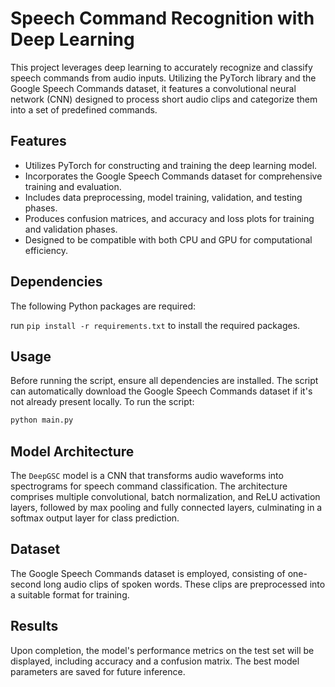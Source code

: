 # Speech Command Recognition with Deep Learning

This project leverages deep learning to accurately recognize and classify speech commands from audio inputs. Utilizing the PyTorch library and the Google Speech Commands dataset, it features a convolutional neural network (CNN) designed to process short audio clips and categorize them into a set of predefined commands.

## Features

- Utilizes PyTorch for constructing and training the deep learning model.
- Incorporates the Google Speech Commands dataset for comprehensive training and evaluation.
- Includes data preprocessing, model training, validation, and testing phases.
- Produces confusion matrices, and accuracy and loss plots for training and validation phases.
- Designed to be compatible with both CPU and GPU for computational efficiency.

## Dependencies

The following Python packages are required:

run `pip install -r requirements.txt` to install the required packages.

## Usage

Before running the script, ensure all dependencies are installed. The script can automatically download the Google Speech Commands dataset if it's not already present locally. To run the script:

```bash
python main.py
```

## Model Architecture

The `DeepGSC` model is a CNN that transforms audio waveforms into spectrograms for speech command classification. The architecture comprises multiple convolutional, batch normalization, and ReLU activation layers, followed by max pooling and fully connected layers, culminating in a softmax output layer for class prediction.

## Dataset

The Google Speech Commands dataset is employed, consisting of one-second long audio clips of spoken words. These clips are preprocessed into a suitable format for training.

## Results

Upon completion, the model's performance metrics on the test set will be displayed, including accuracy and a confusion matrix. The best model parameters are saved for future inference.


